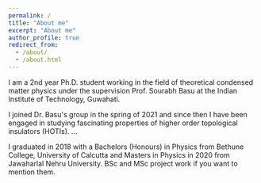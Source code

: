 ```yaml
---
permalink: /
title: "About me"
excerpt: "About me"
author_profile: true
redirect_from: 
  - /about/
  - /about.html
---
```



I am a 2nd year Ph.D. student working in the field of theoretical condensed matter physics under the supervision Prof. Sourabh Basu at the Indian Institute of Technology, Guwahati.

I joined Dr. Basu's group in the spring of 2021 and since then I have been engaged in studying fascinating properties of higher order topological insulators (HOTIs). ...

I graduated in 2018 with a Bachelors (Honours) in Physics from Bethune College, University of Calcutta and Masters in Physics in 2020 from Jawaharlal Nehru University. BSc and MSc project work if you want to mention them.
